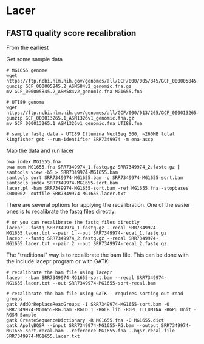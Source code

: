 # Lacer
## FASTQ quality score recalibration
From the earliest 

Get some sample data
```
# MG1655 genome
wget https://ftp.ncbi.nlm.nih.gov/genomes/all/GCF/000/005/845/GCF_000005845.2_ASM584v2/GCF_000005845.2_ASM584v2_genomic.fna.gz
gunzip GCF_000005845.2_ASM584v2_genomic.fna.gz
mv GCF_000005845.2_ASM584v2_genomic.fna MG1655.fna

# UTI89 genome
wget https://ftp.ncbi.nlm.nih.gov/genomes/all/GCF/000/013/265/GCF_000013265.1_ASM1326v1/GCF_000013265.1_ASM1326v1_genomic.fna.gz
gunzip GCF_000013265.1_ASM1326v1_genomic.fna.gz
mv GCF_000013265.1_ASM1326v1_genomic.fna UTI89.fna

# sample fastq data - UTI89 Illumina NextSeq 500, ~260MB total
kingfisher get --run-identifier SRR7349974 -m ena-ascp
```

Map the data and run lacer
```
bwa index MG1655.fna
bwa mem MG1655.fna SRR7349974_1.fastq.gz SRR7349974_2.fastq.gz | samtools view -bS > SRR7349974-MG1655.bam
samtools sort SRR7349974-MG1655.bam -o SRR7349974-MG1655-sort.bam
samtools index SRR7349974-MG1655-sort.bam
lacer.pl -bam SRR7349974-MG1655-sort.bam -ref MG1655.fna -stopbases 3000002 -outfile SRR7349974-MG1655.lacer.txt
```

There are several options for applying the recalibration. One of the easier ones is to recalibrate the fastq files directly:
```
# or you can recalibrate the fastq files directly
lacepr --fastq SRR7349974_1.fastq.gz --recal SRR7349974-MG1655.lacer.txt --pair 1 --out SRR7349974-recal_1.fastq.gz
lacepr --fastq SRR7349974_2.fastq.gz --recal SRR7349974-MG1655.lacer.txt --pair 2 --out SRR7349974-recal_2.fastq.gz
```

The "traditional" way is to recalibrate the bam file. This can be done with the include lacepr program or with GATK:
```
# recalibrate the bam file using lacepr
lacepr --bam SRR7349974-MG1655-sort.bam --recal SRR7349974-MG1655.lacer.txt --out SRR7349974-MG1655-sort-recal.bam

# recalibrate the bam file using GATK - requires sorting out read groups
gatk AddOrReplaceReadGroups -I SRR7349974-MG1655-sort.bam -O SRR7349974-MG1655-RG.bam -RGID 1 -RGLB lib -RGPL ILLUMINA -RGPU Unit -RGSM Sample
gatk CreateSequenceDictionary -R MG1655.fna -O MG1655.dict
gatk ApplyBQSR --input SRR7349974-MG1655-RG.bam --output SRR7349974-MG1655-sort-recal.bam --reference MG1655.fna --bqsr-recal-file SRR7349974-MG1655.lacer.txt
```
